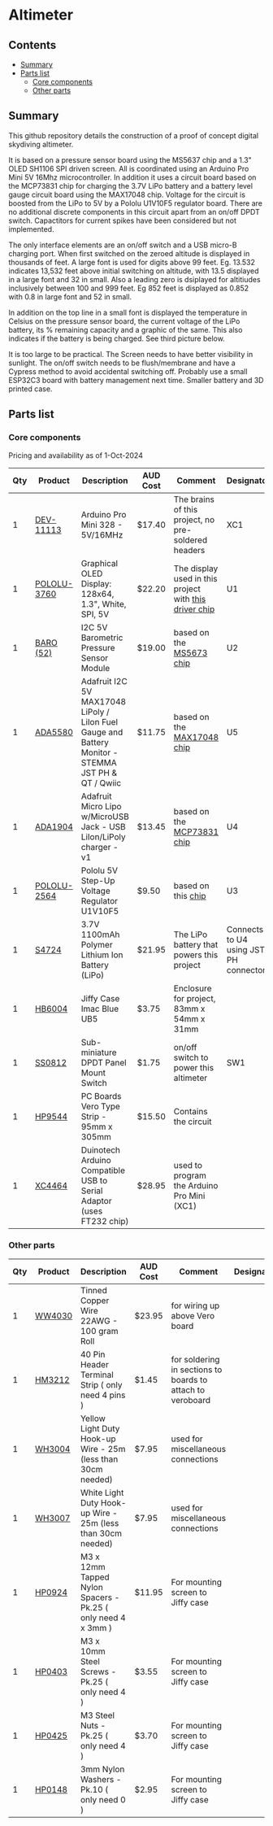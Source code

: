 # Altimeter

## Contents

- [Summary](#summary)
- [Parts list](#parts-list)
  - [Core components](#core-components)
  - [Other parts](#other-parts)
  

## Summary
This github repository details the construction of a proof of concept digital skydiving altimeter.

It is based on a pressure sensor board using the MS5637 chip and a 1.3" OLED SH1106 SPI driven screen. All is coordinated using an Arduino Pro Mini 5V 16Mhz microcontroller.  In addition it uses a circuit board based on the MCP73831 chip for charging the 3.7V LiPo battery and a battery level gauge circuit board using the MAX17048 chip. Voltage for the circuit is boosted from the LiPo to 5V by a Pololu U1V10F5 regulator board. There are no additional discrete components in this circuit apart from an on/off DPDT switch. Capactitors for current spikes have been considered but not implemented. 

The only interface elements are an on/off switch and a USB micro-B charging port. When first switched on the zeroed altitude is displayed in thousands of feet. A large font is used for digits above 99 feet. Eg. 13.532 indicates 13,532 feet above initial switching on altitude, with 13.5 displayed in a large font and 32 in small. Also a leading zero is dsiplayed for altitiudes inclusively between 100 and 999 feet. Eg 852 feet is displayed as 0.852 with 0.8 in large font and  52 in small.

In addition on the top line in a small font is displayed the temperature in Celsius on the pressure sensor board, the current voltage of the LiPo battery, its % remaining capacity and a graphic of the same. This also indicates if the battery is being charged. See third picture below.

It is too large to be practical. The Screen needs to have better visibility in sunlight. The on/off switch needs to be flush/membrane and have a Cypress method to avoid accidental switching off. Probably use a small ESP32C3 board with battery management next time. Smaller battery and 3D printed case. 



## Parts list
  
### Core components
Pricing and availability as of 1-Oct-2024

| Qty | Product | Description | AUD Cost | Comment | Designator |
| --- | --- | --- | --- | --- | --- |
| 1 | [DEV-11113](https://core-electronics.com.au/arduino-pro-mini-328-5v-16mhz.html) | Arduino Pro Mini 328 - 5V/16MHz | $17.40 | The brains of this project, no pre-soldered headers  | XC1 |
| 1 | [POLOLU-3760](https://core-electronics.com.au/graphical-oled-display-128x64-1-3-white-spi.html) | Graphical OLED Display: 128x64, 1.3", White, SPI, 5V  | $22.20 | The display used in this project with [this driver chip](Extra/SH1106.pdf) | U1 |
| 1 | [BARO (52)](https://www.freetronics.com.au/products/barometric-pressure-sensor-module) | I2C 5V Barometric Pressure Sensor Module | $19.00 | based on the [MS5673 chip](Extra/ENG_DS_MS5637-02BA03_B5.pdf) | U2 |
| 1 | [ADA5580](https://core-electronics.com.au/adafruit-max17048-lipoly-liion-fuel-gauge-and-battery-monitor-stemma-jst-ph-qt-qwiic.html) | Adafruit I2C 5V MAX17048 LiPoly / LiIon Fuel Gauge and Battery Monitor - STEMMA JST PH & QT / Qwiic | $11.75 | based on the [MAX17048 chip](Extra/MAX17048-MAX17049.pdf) | U5 |
| 1 | [ADA1904](https://core-electronics.com.au/adafruit-micro-lipo-w-microusb-jack-usb-liion-lipoly-charger-v1.html) | Adafruit Micro Lipo w/MicroUSB Jack - USB LiIon/LiPoly charger - v1 | $13.45 | based on the [MCP73831 chip](Extra/MCP73831.pdf) | U4 |
| 1 | [POLOLU-2564](https://core-electronics.com.au/pololu-5v-step-up-voltage-regulator-u1v10f5.html) | Pololu 5V Step-Up Voltage Regulator U1V10F5 | $9.50 | based on this [chip](Extra/tps61200_193680627bc.pdf) | U3 |
| 1 | [S4724](https://www.altronics.com.au/p/s4724-3.7v-1100mah-polymer-lithium-ion-battery-lipo/) | 3.7V 1100mAh Polymer Lithium Ion Battery (LiPo) | $21.95 | The LiPo battery that powers this project | Connects to U4 using JST-PH connector |
| 1 | [HB6004](https://jaycar.com.au/p/HB6004) | Jiffy Case Imac Blue UB5 | $3.75 | Enclosure for project, 83mm x 54mm x 31mm |  |
| 1 | [SS0812](https://jaycar.com.au/p/SS0812) | Sub-miniature DPDT Panel Mount Switch | $1.75 | on/off switch to power this altimeter | SW1 |
| 1 | [HP9544](https://jaycar.com.au/p/HP9544) | PC Boards Vero Type Strip - 95mm x 305mm | $15.50 | Contains the circuit | |
| 1 | [XC4464](https://jaycar.com.au/p/XC4464) | Duinotech Arduino Compatible USB to Serial Adaptor (uses FT232 chip) | $28.95 | used to program the Arduino Pro Mini (XC1) ||

### Other parts

| Qty | Product | Description | AUD Cost | Comment | Designator |
| --- | --- | --- | --- | --- | --- |
| 1 | [WW4030](https://jaycar.com.au/p/WW4030) | Tinned Copper Wire 22AWG - 100 gram Roll | $23.95 | for wiring up above Vero board | |
|1 | [HM3212](https://jaycar.com.au/p/HM3212) | 40 Pin Header Terminal Strip ( only need 4 pins ) | $1.45 | for soldering in sections to boards to attach to veroboard | |
|1 | [WH3004](https://jaycar.com.au/p/WH3004) | Yellow Light Duty Hook-up Wire - 25m (less than 30cm needed) | $7.95 | used for miscellaneous connections | |
|1 | [WH3007](https://jaycar.com.au/p/WH3007) | White Light Duty Hook-up Wire - 25m (less than 30cm needed) | $7.95 | used for miscellaneous connections | |
|1 | [HP0924](https://jaycar.com.au/p/HP0924) | M3 x 12mm Tapped Nylon Spacers - Pk.25 ( only need 4 x 3mm )| $11.95 | For mounting screen to Jiffy case | |
|1 | [HP0403](https://jaycar.com.au/p/HP0403) | M3 x 10mm Steel Screws - Pk.25 ( only need 4 )| $3.55 | For mounting screen to Jiffy case | |
|1 | [HP0425](https://jaycar.com.au/p/HP0425) | M3 Steel Nuts - Pk.25 ( only need 4 )| $3.70 | For mounting screen to Jiffy case | |
|1 | [HP0148](https://jaycar.com.au/p/HP0148) | 3mm Nylon Washers - Pk.10 ( only need 0 )| $2.95 | For mounting screen to Jiffy case | |